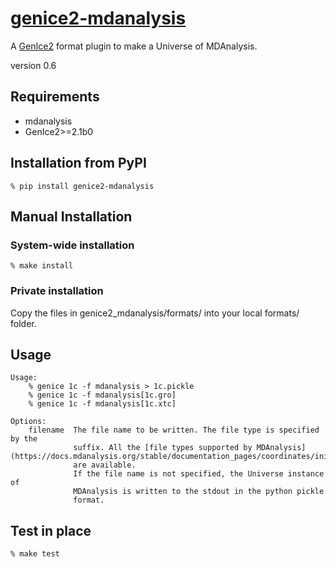# [genice2-mdanalysis](https://github.com/vitroid/genice-mdanalysis/)

A [GenIce2](https://github.com/vitroid/GenIce) format plugin to make a Universe of MDAnalysis.

version 0.6

## Requirements


* mdanalysis
* GenIce2>=2.1b0

## Installation from PyPI

```shell
% pip install genice2-mdanalysis
```

## Manual Installation

### System-wide installation

```shell
% make install
```

### Private installation

Copy the files in genice2_mdanalysis/formats/ into your local formats/ folder.

## Usage
        
    Usage:
        % genice 1c -f mdanalysis > 1c.pickle
        % genice 1c -f mdanalysis[1c.gro]
        % genice 1c -f mdanalysis[1c.xtc]

    Options:
        filename  The file name to be written. The file type is specified by the
                  suffix. All the [file types supported by MDAnalysis](https://docs.mdanalysis.org/stable/documentation_pages/coordinates/init.html) 
                  are available. 
                  If the file name is not specified, the Universe instance of
                  MDAnalysis is written to the stdout in the python pickle
                  format.


## Test in place

```shell
% make test
```
